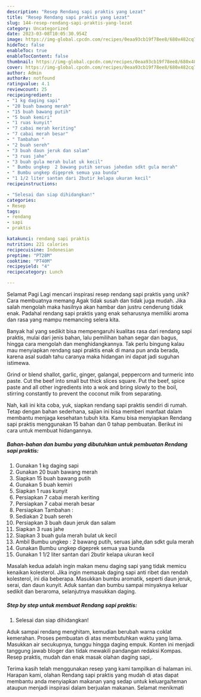 ```yaml
---
description: "Resep Rendang sapi praktis yang Lezat"
title: "Resep Rendang sapi praktis yang Lezat"
slug: 144-resep-rendang-sapi-praktis-yang-lezat
category: Uncategorized
date: 2023-03-08T10:05:30.954Z
image: https://img-global.cpcdn.com/recipes/0eaa93cb19f78ee8/680x482cq70/rendang-sapi-praktis-foto-resep-utama.jpg
hideToc: false
enableToc: true
enableTocContent: false
thumbnail: https://img-global.cpcdn.com/recipes/0eaa93cb19f78ee8/680x482cq70/rendang-sapi-praktis-foto-resep-utama.jpg
cover: https://img-global.cpcdn.com/recipes/0eaa93cb19f78ee8/680x482cq70/rendang-sapi-praktis-foto-resep-utama.jpg
author: Admin
authorAv: notfound
ratingvalue: 4.1
reviewcount: 25
recipeingredient:
- "1 kg daging sapi"
- "20 buah bawang merah"
- "15 buah bawang putih"
- "5 buah kemiri"
- "1 ruas kunyit"
- "7 cabai merah keriting"
- "7 cabai merah besar"
- " Tambahan "
- "2 buah sereh"
- "3 buah daun jeruk dan salam"
- "3 ruas jahe"
- "3 buah gula merah bulat uk kecil"
- " Bumbu ungkep  2 bawang putih seruas jahedan sdkt gula merah"
- " Bumbu ungkep digeprek semua yaa bunda"
- "1 1/2 liter santan dari 2butir kelapa ukuran kecil"
recipeinstructions:

- "Selesai dan siap dihidangkan!"
categories:
- Resep
tags:
- rendang
- sapi
- praktis

katakunci: rendang sapi praktis 
nutrition: 221 calories
recipecuisine: Indonesian
preptime: "PT28M"
cooktime: "PT40M"
recipeyield: "4"
recipecategory: Lunch

---
```



Selamat Pagi Lagi mencari inspirasi resep rendang sapi praktis yang unik? Cara membuatnya memang Agak tidak susah dan tidak juga mudah. Jika salah mengolah maka hasilnya akan hambar dan justru cenderung tidak enak. Padahal rendang sapi praktis yang enak seharusnya memiliki aroma dan rasa yang mampu memancing selera kita.


Banyak hal yang sedikit bisa mempengaruhi kualitas rasa dari rendang sapi praktis, mulai dari jenis bahan, lalu pemilihan bahan segar dan bagus, hingga cara mengolah dan menghidangkannya. Tak perlu bingung kalau mau menyiapkan rendang sapi praktis enak di mana pun anda berada, karena asal sudah tahu caranya maka hidangan ini dapat jadi suguhan istimewa.

Grind or blend shallot, garlic, ginger, galangal, peppercorn and turmeric into paste. Cut the beef into small but thick slices square. Put the beef, spice paste and all other ingredients into a wok and bring slowly to the boil, stirring constantly to prevent the coconut milk from separating.


Nah, kali ini kita coba, yuk, siapkan rendang sapi praktis sendiri di rumah. Tetap dengan bahan sederhana, sajian ini bisa memberi manfaat dalam membantu menjaga kesehatan tubuh kita. Kamu bisa menyiapkan Rendang sapi praktis menggunakan 15 bahan dan 0 tahap pembuatan. Berikut ini cara untuk membuat hidangannya.

<!--inarticleads1-->

##### Bahan-bahan dan bumbu yang dibutuhkan untuk pembuatan Rendang sapi praktis:

1. Gunakan 1 kg daging sapi
1. Gunakan 20 buah bawang merah
1. Siapkan 15 buah bawang putih
1. Gunakan 5 buah kemiri
1. Siapkan 1 ruas kunyit
1. Persiapkan 7 cabai merah keriting
1. Persiapkan 7 cabai merah besar
1. Persiapkan  Tambahan :
1. Sediakan 2 buah sereh
1. Persiapkan 3 buah daun jeruk dan salam
1. Siapkan 3 ruas jahe
1. Siapkan 3 buah gula merah bulat uk kecil
1. Ambil  Bumbu ungkep : 2 bawang putih, seruas jahe,dan sdkt gula merah
1. Gunakan  Bumbu ungkep digeprek semua yaa bunda
1. Gunakan 1 1/2 liter santan dari 2butir kelapa ukuran kecil


Masalah kedua adalah ingin makan menu daging sapi yang tidak memicu kenaikan kolesterol. Jika ingin memasak daging sapi anti ribet dan rendah kolesterol, ini dia beberapa. Masukkan bumbu aromatik, seperti daun jeruk, serai, dan daun kunyit. Aduk santan dan bumbu sampai minyaknya keluar sedikit dan beraroma, selanjutnya masukkan daging. 

<!--inarticleads2-->

##### Step by step untuk membuat Rendang sapi praktis:


1. Selesai dan siap dihidangkan!

Aduk sampai rendang menghitam, kemudian berubah warna coklat kemerahan. Proses pembuatan di atas membutuhkan waktu yang lama. Masukkan air secukupnya, tunggu hingga daging empuk. Konten ini menjadi tanggung jawab bloger dan tidak mewakili pandangan redaksi Kompas. Resep praktis, mudah dan enak masak olahan daging sapi,. 

Terima kasih telah menggunakan resep yang kami tampilkan di halaman ini. Harapan kami, olahan Rendang sapi praktis yang mudah di atas dapat membantu anda menyiapkan makanan yang sedap untuk keluarga/teman ataupun menjadi inspirasi dalam berjualan makanan. Selamat menikmati
